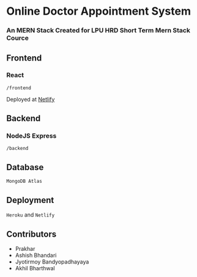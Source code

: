 # Online Doctor Appointment System

### An MERN Stack Created for LPU HRD Short Term Mern Stack Cource

## Frontend

### React

`/frontend`

Deployed at [Netlify](https://oniline-doctor-app-sys.netlify.app)

## Backend

### NodeJS Express

`/backend`

## Database

`MongoDB Atlas`

## Deployment

`Heroku` and `Netlify`

## Contributors

- Prakhar
- Ashish Bhandari
- Jyotirmoy Bandyopadhayaya
- Akhil Bharthwal
